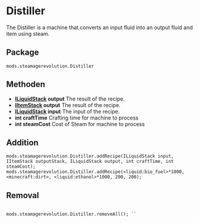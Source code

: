 # Distiller

The Distiller is a machine that converts an input fluid into an output fluid and item using steam.

## Package
`mods.steamagerevolution.Distiller`

## Methoden

- **[ILiquidStack](/Vanilla/Liquids/ILiquidStack/) output** The result of the recipe.
- **[IItemStack](/Vanilla/Items/IItemStack/) output** The result of the recipe.
- **[ILiquidStack](/Vanilla/Liquids/ILiquidStack/) input** The input of the recipe.
- **int craftTime** Crafting time for machine to process
- **int steamCost** Cost of Steam for machine to process

## Addition

```zenscript
mods.steamagerevolution.Distiller.addRecipe(ILiquidStack input, IItemStack outputStack, ILiquidStack output, int craftTime, int steamCost);
mods.steamagerevolution.Distiller.addRecipe(<liquid:bio_fuel>*1000, <minecraft:dirt>, <liquid:ethanol>*1000, 200, 200);
```

## Removal

```zenscript mods.steamagerevolution.Distiller.removeRecipe(IItemStack outputStack, ILiquidStack output); mods.steamagerevolution.Distiller.removeRecipe(<minecraft:cobblestone>, <liquid:lava>);

mods.steamagerevolution.Distiller.removeAll(); ``
